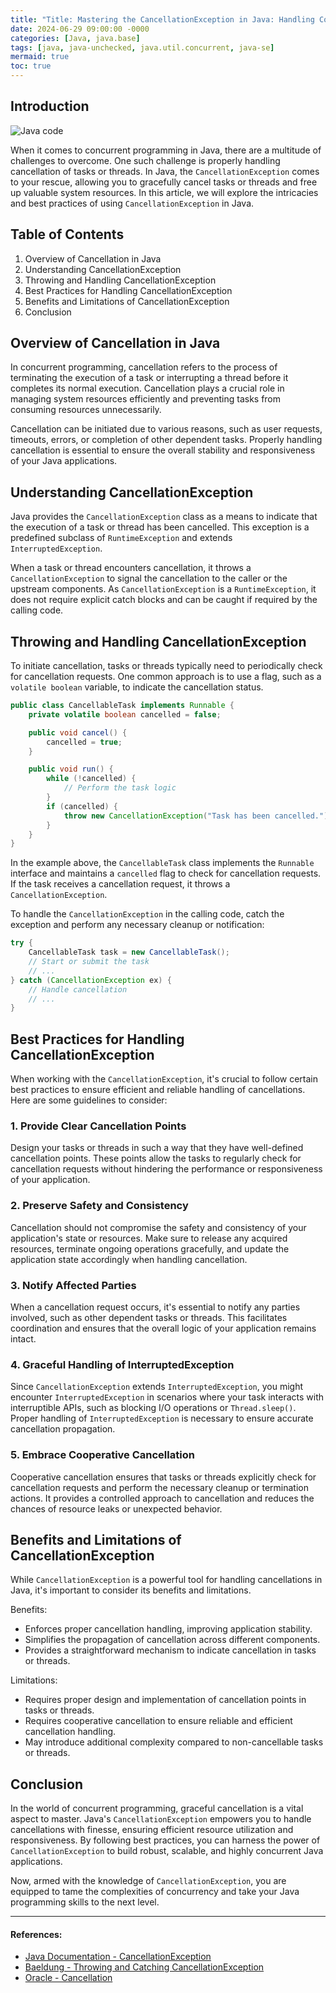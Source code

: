 ```yaml
---
title: "Title: Mastering the CancellationException in Java: Handling Concurrency like a Pro"
date: 2024-06-29 09:00:00 -0000
categories: [Java, java.base]
tags: [java, java-unchecked, java.util.concurrent, java-se]
mermaid: true
toc: true
---
```



## Introduction
![Java code](https://www.example.com) 

When it comes to concurrent programming in Java, there are a multitude of challenges to overcome. One such challenge is properly handling cancellation of tasks or threads. In Java, the `CancellationException` comes to your rescue, allowing you to gracefully cancel tasks or threads and free up valuable system resources. In this article, we will explore the intricacies and best practices of using `CancellationException` in Java.

## Table of Contents
1. Overview of Cancellation in Java
2. Understanding CancellationException
3. Throwing and Handling CancellationException
4. Best Practices for Handling CancellationException
5. Benefits and Limitations of CancellationException
6. Conclusion

## Overview of Cancellation in Java
In concurrent programming, cancellation refers to the process of terminating the execution of a task or interrupting a thread before it completes its normal execution. Cancellation plays a crucial role in managing system resources efficiently and preventing tasks from consuming resources unnecessarily.

Cancellation can be initiated due to various reasons, such as user requests, timeouts, errors, or completion of other dependent tasks. Properly handling cancellation is essential to ensure the overall stability and responsiveness of your Java applications.

## Understanding CancellationException
Java provides the `CancellationException` class as a means to indicate that the execution of a task or thread has been cancelled. This exception is a predefined subclass of `RuntimeException` and extends `InterruptedException`.

When a task or thread encounters cancellation, it throws a `CancellationException` to signal the cancellation to the caller or the upstream components. As `CancellationException` is a `RuntimeException`, it does not require explicit catch blocks and can be caught if required by the calling code.

## Throwing and Handling CancellationException
To initiate cancellation, tasks or threads typically need to periodically check for cancellation requests. One common approach is to use a flag, such as a `volatile boolean` variable, to indicate the cancellation status.

```java
public class CancellableTask implements Runnable {
    private volatile boolean cancelled = false;

    public void cancel() {
        cancelled = true;
    }

    public void run() {
        while (!cancelled) {
            // Perform the task logic
        }
        if (cancelled) {
            throw new CancellationException("Task has been cancelled.");
        }
    }
}
```

In the example above, the `CancellableTask` class implements the `Runnable` interface and maintains a `cancelled` flag to check for cancellation requests. If the task receives a cancellation request, it throws a `CancellationException`.

To handle the `CancellationException` in the calling code, catch the exception and perform any necessary cleanup or notification:

```java
try {
    CancellableTask task = new CancellableTask();
    // Start or submit the task
    // ...
} catch (CancellationException ex) {
    // Handle cancellation
    // ...
}
```

## Best Practices for Handling CancellationException
When working with the `CancellationException`, it's crucial to follow certain best practices to ensure efficient and reliable handling of cancellations. Here are some guidelines to consider:

### 1. Provide Clear Cancellation Points
Design your tasks or threads in such a way that they have well-defined cancellation points. These points allow the tasks to regularly check for cancellation requests without hindering the performance or responsiveness of your application.

### 2. Preserve Safety and Consistency
Cancellation should not compromise the safety and consistency of your application's state or resources. Make sure to release any acquired resources, terminate ongoing operations gracefully, and update the application state accordingly when handling cancellation.

### 3. Notify Affected Parties
When a cancellation request occurs, it's essential to notify any parties involved, such as other dependent tasks or threads. This facilitates coordination and ensures that the overall logic of your application remains intact.

### 4. Graceful Handling of InterruptedException
Since `CancellationException` extends `InterruptedException`, you might encounter `InterruptedException` in scenarios where your task interacts with interruptible APIs, such as blocking I/O operations or `Thread.sleep()`. Proper handling of `InterruptedException` is necessary to ensure accurate cancellation propagation.

### 5. Embrace Cooperative Cancellation
Cooperative cancellation ensures that tasks or threads explicitly check for cancellation requests and perform the necessary cleanup or termination actions. It provides a controlled approach to cancellation and reduces the chances of resource leaks or unexpected behavior.

## Benefits and Limitations of CancellationException
While `CancellationException` is a powerful tool for handling cancellations in Java, it's important to consider its benefits and limitations.

Benefits:
- Enforces proper cancellation handling, improving application stability.
- Simplifies the propagation of cancellation across different components.
- Provides a straightforward mechanism to indicate cancellation in tasks or threads.

Limitations:
- Requires proper design and implementation of cancellation points in tasks or threads.
- Requires cooperative cancellation to ensure reliable and efficient cancellation handling.
- May introduce additional complexity compared to non-cancellable tasks or threads.

## Conclusion
In the world of concurrent programming, graceful cancellation is a vital aspect to master. Java's `CancellationException` empowers you to handle cancellations with finesse, ensuring efficient resource utilization and responsiveness. By following best practices, you can harness the power of `CancellationException` to build robust, scalable, and highly concurrent Java applications.

Now, armed with the knowledge of `CancellationException`, you are equipped to tame the complexities of concurrency and take your Java programming skills to the next level.

---

#### References:
- [Java Documentation - CancellationException](https://docs.oracle.com/en/java/javase/14/docs/api/java.base/java/util/concurrent/CancellationException.html)
- [Baeldung - Throwing and Catching CancellationException](https://www.baeldung.com/java-cancellation-exception)
- [Oracle - Cancellation](https://www.oracle.com/technical-resources/articles/javase/cancellation.html)